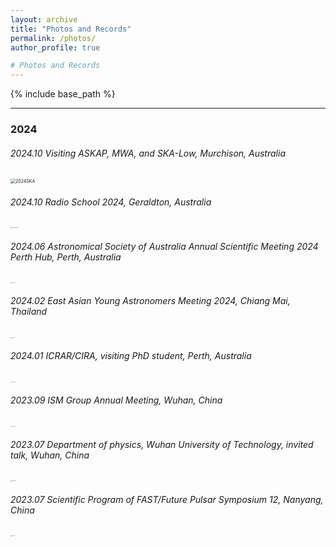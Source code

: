 ```yaml
---
layout: archive
title: "Photos and Records"
permalink: /photos/
author_profile: true

# Photos and Records
---
```






{% include base_path %}

----

### 2024

###### 2024.10 Visiting ASKAP, MWA, and SKA-Low, Murchison, Australia

<img src="https://xianghancui.github.io/images/photos/2024SKA.png" alt="2024SKA" style="zoom: 50%;" />



###### 2024.10 Radio School 2024, Geraldton, Australia

<img src="https://xianghancui.github.io/images/photos/2024radioschool.jpg" alt="2024radioschool" style="zoom: 10%;" />



###### 2024.06 Astronomical Society of Australia Annual Scientific Meeting 2024 Perth Hub, Perth, Australia

<img src="https://xianghancui.github.io/images/photos/2024ASA.jpg" alt="2024ASA" style="zoom: 10%;" />



###### 2024.02 East Asian Young Astronomers Meeting 2024, Chiang Mai, Thailand

<img src="https://xianghancui.github.io/images/photos/2024thai.JPG" alt="2024thai" style="zoom: 10%;" />



###### 2024.01 ICRAR/CIRA, visiting PhD student, Perth, Australia

<img src="https://xianghancui.github.io/images/photos/2024CIRA.png" alt="2024CIRA" style="zoom: 10%;" />



###### 2023.09 ISM Group Annual Meeting, Wuhan, China

<img src="https://xianghancui.github.io/images/photos/2023ISM.JPG" alt="2023ISM" style="zoom: 10%;" />



###### 2023.07 Department of physics, Wuhan University of Technology, invited talk, Wuhan, China

<img src="https://xianghancui.github.io/images/photos/2023WHUT.jpg" alt="2023WHUT" style="zoom: 10%;" />



###### 2023.07 Scientific Program of FAST/Future Pulsar Symposium 12, Nanyang, China

<img src="https://xianghancui.github.io/images/photos/2023FPS.jpg" alt="2023FPS" style="zoom: 10%;" />
